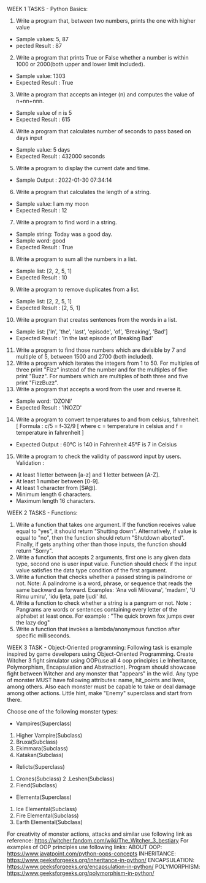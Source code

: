 WEEK 1 TASKS - Python Basics:
1. Write a program that, between two numbers, prints the one with higher value
- Sample values: 5, 87
- pected Result : 87
2. Write a program that prints True or False whether a number is within 1000 or 2000(both upper and lower limit included).
- Sample value: 1303
- Expected Result : True
3. Write a program that accepts an integer (n) and computes the value of n+nn+nnn.
- Sample value of n is 5
- Expected Result : 615
4. Write a program that calculates number of seconds to pass based on days input
- Sample value: 5 days
- Expected Result : 432000 seconds
5. Write a program to display the current date and time.
- Sample Output : 2022-01-30 07:34:14
6. Write a program that calculates the length of a string.
- Sample value: I am my moon
- Expected Result : 12
7. Write a program to find word in a string.
- Sample string: Today was a good day.
- Sample word: good
- Expected Result : True
8. Write a program to sum all the numbers in a list.
- Sample list: [2, 2, 5, 1]
- Expected Result : 10
9. Write a program to remove duplicates from a list.
- Sample list: [2, 2, 5, 1]
- Expected Result : [2, 5, 1]
10. Write a program that creates sentences from the words in a list.
- Sample list: ['In', 'the', 'last', 'episode', 'of', 'Breaking', 'Bad']
- Expected Result : 'In the last episode of Breaking Bad'
11. Write a program to find those numbers which are divisible by 7 and multiple of 5, between 1500 and 2700 (both included).
12. Write a program which iterates the integers from 1 to 50. For multiples of three print "Fizz" instead of the number and for the multiples of five print "Buzz". For numbers which are multiples of both three and five print "FizzBuzz".
13. Write a program that accepts a word from the user and reverse it.
- Sample word: 'DZONI'
- Expected Result : 'INOZD'
14. Write a program to convert temperatures to and from celsius, fahrenheit.
[ Formula : c/5 = f-32/9 [ where c = temperature in celsius and f = temperature in fahrenheit ]
- Expected Output :
  60°C is 140 in Fahrenheit
  45°F is 7 in Celsius
15. Write a program to check the validity of password input by users.
Validation :
- At least 1 letter between [a-z] and 1 letter between [A-Z].
- At least 1 number between [0-9].
- At least 1 character from [$#@].
- Minimum length 6 characters.
- Maximum length 16 characters.



WEEK 2 TASKS - Functions:
1. Write a function that takes one argument. If the function receives value equal to "yes", it should return "Shutting down". Alternatively, if value is equal to "no", then the function should return "Shutdown aborted". Finally, if gets anything other than those inputs, the function should return "Sorry".
2.  Write a function that accepts 2 arguments, first one is any given data type, second one is user input value. Function should check if the input value satisfies the data type condition of the first argument.
3. Write a function that checks whether a passed string is palindrome or not.
Note: A palindrome is a word, phrase, or sequence that reads the same backward as forward.
Examples:   'Ana voli Milovana',  'madam',  'U Rimu umiru',  'idu ljeta, pate ljudi'  itd.
4. Write a function to check whether a string is a pangram or not.
Note : Pangrams are words or sentences containing every letter of the alphabet at least once.
For example : "The quick brown fox jumps over the lazy dog"
5. Write a function that invokes a lambda/anonymous function after specific milliseconds. 


WEEK 3 TASK - Object-Oriented programming:
Following task is example inspired by game developers using Object-Oriented Programming. Create Witcher 3 fight simulator using OOP(use all 4 oop principles i.e Inheritance, Polymorphism, Encapsulation and Abstraction). Program should showcase fight between Witcher and any monster that "appears" in the wild. Any type of monster MUST have following attributes: name, hit_points and lives, among others. Also each monster must be capable to take or deal damage among other actions. Little hint, make "Enemy" superclass and start from there.

Choose one of the following monster types:
- Vampires(Superclass)
 1. Higher Vampire(Subclass)
 2. Bruxa(Subclass)
 3. Ekimmara(Subclass)
 4. Katakan(Subclass)

- Relicts(Superclass)
 1. Crones(Subclass)
 2 .Leshen(Subclass)
 3. Fiend(Subclass)

- Elementa(Superclass)
 1. Ice Elemental(Subclass)
 2. Fire Elemental(Subclass)
 3. Earth Elemental(Subclass)

For creativity of monster actions, attacks and similar use following link as reference: https://witcher.fandom.com/wiki/The_Witcher_3_bestiary
For examples of OOP principles use following links:
ABOUT OOP: https://www.javatpoint.com/python-oops-concepts
INHERITANCE: https://www.geeksforgeeks.org/inheritance-in-python/
ENCAPSULATION: https://www.geeksforgeeks.org/encapsulation-in-python/
POLYMORPHISM: https://www.geeksforgeeks.org/polymorphism-in-python/

